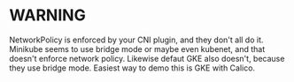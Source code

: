 # WARNING
NetworkPolicy is enforced by your CNI plugin, and they don't all do it.
Minikube seems to use bridge mode or maybe even kubenet, and that doesn't enforce network policy.
Likewise defaut GKE also doesn't, because they use bridge mode.
Easiest way to demo this is GKE with Calico.
